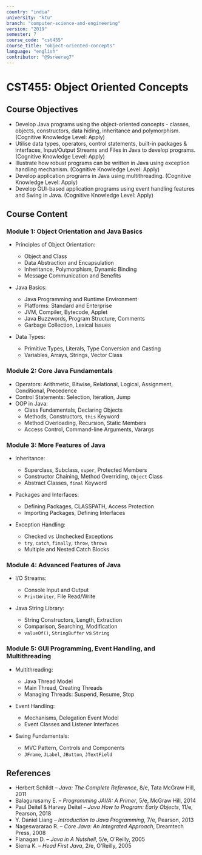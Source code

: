 ```yaml
---
country: "india"
university: "ktu"
branch: "computer-science-and-engineering"
version: "2019"
semester: 7
course_code: "cst455"
course_title: "object-oriented-concepts"
language: "english"
contributor: "@9sreerag7"
---
```


# CST455: Object Oriented Concepts

## Course Objectives

* Develop Java programs using the object-oriented concepts - classes, objects, constructors, data hiding, inheritance and polymorphism. (Cognitive Knowledge Level: Apply)  
* Utilise data types, operators, control statements, built-in packages & interfaces, Input/Output Streams and Files in Java to develop programs. (Cognitive Knowledge Level: Apply)  
* Illustrate how robust programs can be written in Java using exception handling mechanism. (Cognitive Knowledge Level: Apply)  
* Develop application programs in Java using multithreading. (Cognitive Knowledge Level: Apply)  
* Develop GUI-based application programs using event handling features and Swing in Java. (Cognitive Knowledge Level: Apply)  

## Course Content

### Module 1: Object Orientation and Java Basics

* Principles of Object Orientation:  
  - Object and Class  
  - Data Abstraction and Encapsulation  
  - Inheritance, Polymorphism, Dynamic Binding  
  - Message Communication and Benefits  

* Java Basics:  
  - Java Programming and Runtime Environment  
  - Platforms: Standard and Enterprise  
  - JVM, Compiler, Bytecode, Applet  
  - Java Buzzwords, Program Structure, Comments  
  - Garbage Collection, Lexical Issues  

* Data Types:  
  - Primitive Types, Literals, Type Conversion and Casting  
  - Variables, Arrays, Strings, Vector Class  

### Module 2: Core Java Fundamentals

* Operators: Arithmetic, Bitwise, Relational, Logical, Assignment, Conditional, Precedence  
* Control Statements: Selection, Iteration, Jump  
* OOP in Java:  
  - Class Fundamentals, Declaring Objects  
  - Methods, Constructors, `this` Keyword  
  - Method Overloading, Recursion, Static Members  
  - Access Control, Command-line Arguments, Varargs  

### Module 3: More Features of Java

* Inheritance:  
  - Superclass, Subclass, `super`, Protected Members  
  - Constructor Chaining, Method Overriding, `Object` Class  
  - Abstract Classes, `final` Keyword  

* Packages and Interfaces:  
  - Defining Packages, CLASSPATH, Access Protection  
  - Importing Packages, Defining Interfaces  

* Exception Handling:  
  - Checked vs Unchecked Exceptions  
  - `try`, `catch`, `finally`, `throw`, `throws`  
  - Multiple and Nested Catch Blocks  

### Module 4: Advanced Features of Java

* I/O Streams:  
  - Console Input and Output  
  - `PrintWriter`, File Read/Write  

* Java String Library:  
  - String Constructors, Length, Extraction  
  - Comparison, Searching, Modification  
  - `valueOf()`, `StringBuffer` vs `String`  

### Module 5: GUI Programming, Event Handling, and Multithreading

* Multithreading:  
  - Java Thread Model  
  - Main Thread, Creating Threads  
  - Managing Threads: Suspend, Resume, Stop  

* Event Handling:  
  - Mechanisms, Delegation Event Model  
  - Event Classes and Listener Interfaces  

* Swing Fundamentals:  
  - MVC Pattern, Controls and Components  
  - `JFrame`, `JLabel`, `JButton`, `JTextField`  

## References

* Herbert Schildt – *Java: The Complete Reference*, 8/e, Tata McGraw Hill, 2011  
* Balagurusamy E. – *Programming JAVA: A Primer*, 5/e, McGraw Hill, 2014  
* Paul Deitel & Harvey Deitel – *Java How to Program: Early Objects*, 11/e, Pearson, 2018  
* Y. Daniel Liang – *Introduction to Java Programming*, 7/e, Pearson, 2013  
* Nageswararao R. – *Core Java: An Integrated Approach*, Dreamtech Press, 2008  
* Flanagan D. – *Java in A Nutshell*, 5/e, O'Reilly, 2005  
* Sierra K. – *Head First Java*, 2/e, O'Reilly, 2005  
